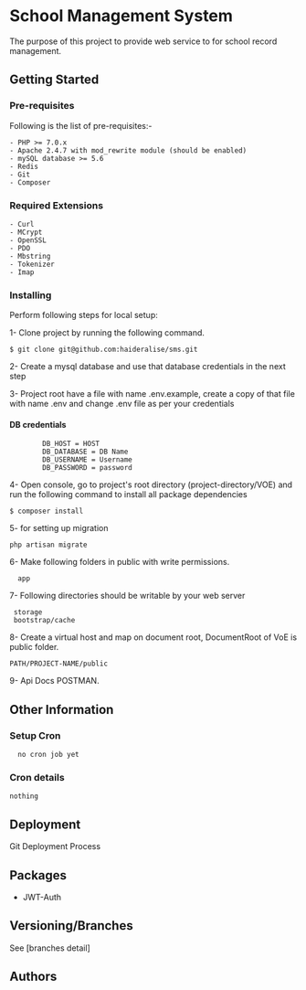 # School Management System

The purpose of this project to provide web service to for school record management.

## Getting Started

### Pre-requisites

Following is the list of pre-requisites:-
```
- PHP >= 7.0.x
- Apache 2.4.7 with mod_rewrite module (should be enabled)
- mySQL database >= 5.6
- Redis
- Git
- Composer
```
### Required Extensions
```
- Curl
- MCrypt
- OpenSSL
- PDO
- Mbstring
- Tokenizer
- Imap
```
### Installing

Perform following steps for local setup:

1- Clone project by running the following command.

	$ git clone git@github.com:haideralise/sms.git
	
2- Create a mysql database and use that database credentials in the next step 

3- Project root have a file with name .env.example, create a copy of that file with name .env and change .env file as per your credentials

#### DB credentials
    		DB_HOST = HOST
    		DB_DATABASE = DB Name
    		DB_USERNAME = Username
    		DB_PASSWORD = password

4- Open console, go to project's root directory (project-directory/VOE) and run the following command to install all package dependencies

    $ composer install
	
5- for setting up migration 

    php artisan migrate
    
6- Make following folders in public with write permissions.

      app
      
7- Following directories should be writable by your web server
    
     storage
     bootstrap/cache
     
8- Create a virtual host and map on document root, DocumentRoot of VoE is public folder.

	PATH/PROJECT-NAME/public

9- Api Docs POSTMAN.

## Other Information
### Setup Cron
      no cron job yet
### Cron details

    nothing
    
## Deployment

Git Deployment Process

## Packages

- JWT-Auth

## Versioning/Branches

See [branches detail]

## Authors

